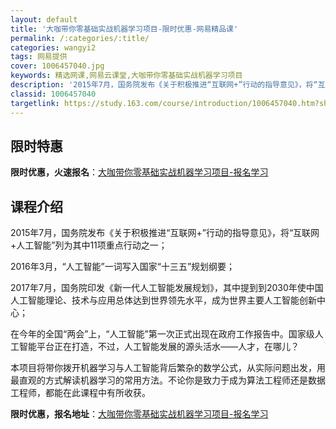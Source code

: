 ```yaml
---
layout: default
title: '大咖带你零基础实战机器学习项目-限时优惠-网易精品课'
permalink: /:categories/:title/
categories: wangyi2
tags: 网易提供
cover: 1006457040.jpg
keywords: 精选网课,网易云课堂,大咖带你零基础实战机器学习项目
description: '2015年7月，国务院发布《关于积极推进“互联网+”行动的指导意见》，将“互联网+人工智能”列为其中11项重点行动之一；'
classid: 1006457040
targetlink: https://study.163.com/course/introduction/1006457040.htm?share=1&shareId=1025206652&utm_campaign=share&utm_medium=iphoneShare&utm_source=&utm_u=1025206652
---
```


## 限时特惠

**限时优惠，火速报名**：[大咖带你零基础实战机器学习项目-报名学习](https://study.163.com/course/introduction/1006457040.htm?share=1&shareId=1025206652&utm_campaign=share&utm_medium=iphoneShare&utm_source=&utm_u=1025206652)

## 课程介绍

2015年7月，国务院发布《关于积极推进“互联网+”行动的指导意见》，将“互联网+人工智能”列为其中11项重点行动之一；

2016年3月，“人工智能”一词写入国家“十三五”规划纲要；

2017年7月，国务院印发《新一代人工智能发展规划》，其中提到到2030年使中国人工智能理论、技术与应用总体达到世界领先水平，成为世界主要人工智能创新中心；

在今年的全国“两会”上，“人工智能”第一次正式出现在政府工作报告中。国家级人工智能平台正在打造，不过，人工智能发展的源头活水——人才，在哪儿？

本项目将带你拨开机器学习与人工智能背后繁杂的数学公式，从实际问题出发，用最直观的方式解读机器学习的常用方法。不论你是致力于成为算法工程师还是数据工程师，都能在此课程中有所收获。

**限时优惠，报名地址**：[大咖带你零基础实战机器学习项目-报名学习](https://study.163.com/course/introduction/1006457040.htm?share=1&shareId=1025206652&utm_campaign=share&utm_medium=iphoneShare&utm_source=&utm_u=1025206652)

